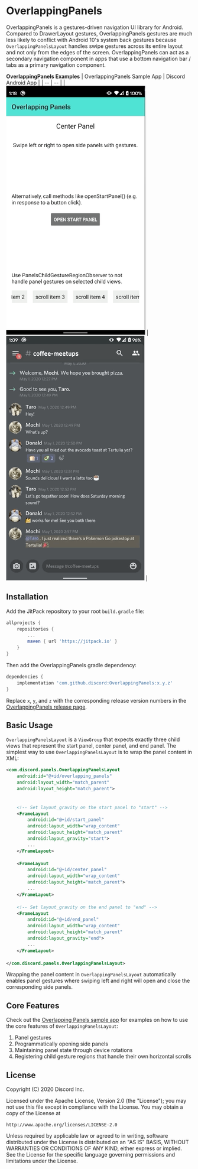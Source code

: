 # OverlappingPanels

OverlappingPanels is a gestures-driven navigation UI library for Android. Compared to DrawerLayout
gestures, OverlappingPanels gestures are much less likely to conflict with Android 10's system back
gestures because `OverlappingPanelsLayout` handles swipe gestures across its entire layout and not
only from the edges of the screen. OverlappingPanels can act as a secondary navigation component in
apps that use a bottom navigation bar / tabs as a primary navigation component.

**OverlappingPanels Examples**
| OverlappingPanels Sample App | Discord Android App |
| -- | -- |
| ![alt text](readme_assets/sample_app_panels_example.gif) | ![alt text](readme_assets/discord_panels_example.gif) |

Installation
-------
Add the JitPack repository to your root `build.gradle` file:
```groovy
allprojects {
    repositories {
        ...
        maven { url 'https://jitpack.io' }
    }
}
```

Then add the OverlappingPanels gradle dependency:
```groovy
dependencies {
    implementation 'com.github.discord:OverlappingPanels:x.y.z'
}
```

Replace `x`, `y`, and `z` with the corresponding release version numbers in the
[OverlappingPanels release page](https://github.com/discord/OverlappingPanels/releases).


Basic Usage
-------
`OverlappingPanelsLayout` is a `ViewGroup` that expects exactly three child views that represent
the start panel, center panel, and end panel. The simplest way to use `OverlappingPanelsLayout`
is to wrap the panel content in XML:

```xml
<com.discord.panels.OverlappingPanelsLayout
    android:id="@+id/overlapping_panels"
    android:layout_width="match_parent"
    android:layout_height="match_parent">


    <!-- Set layout_gravity on the start panel to "start" -->
    <FrameLayout
        android:id="@+id/start_panel"
        android:layout_width="wrap_content"
        android:layout_height="match_parent"
        android:layout_gravity="start">
        ...
    </FrameLayout>

    <FrameLayout
        android:id="@+id/center_panel"
        android:layout_width="wrap_content"
        android:layout_height="match_parent">
        ...
    </FrameLayout>

    <!-- Set layout_gravity on the end panel to "end" -->
    <FrameLayout
        android:id="@+id/end_panel"
        android:layout_width="wrap_content"
        android:layout_height="match_parent"
        android:layout_gravity="end">
        ...
    </FrameLayout>

</com.discord.panels.OverlappingPanelsLayout>
```

Wrapping the panel content in `OverlappingPanelsLayout` automatically enables panel gestures where
swiping left and right will open and close the corresponding side panels.

Core Features
-------
Check out the [Overlapping Panels sample app](https://github.com/discord/OverlappingPanels/tree/master/sample_app)
for examples on how to use the core features of `OverlappingPanelsLayout`:

1. Panel gestures
2. Programmatically opening side panels
3. Maintaining panel state through device rotations
4. Registering child gesture regions that handle their own horizontal scrolls


License
-------
Copyright (C) 2020 Discord Inc.

Licensed under the Apache License, Version 2.0 (the "License");
you may not use this file except in compliance with the License.
You may obtain a copy of the License at

    http://www.apache.org/licenses/LICENSE-2.0

Unless required by applicable law or agreed to in writing, software
distributed under the License is distributed on an "AS IS" BASIS,
WITHOUT WARRANTIES OR CONDITIONS OF ANY KIND, either express or implied.
See the License for the specific language governing permissions and
limitations under the License.
